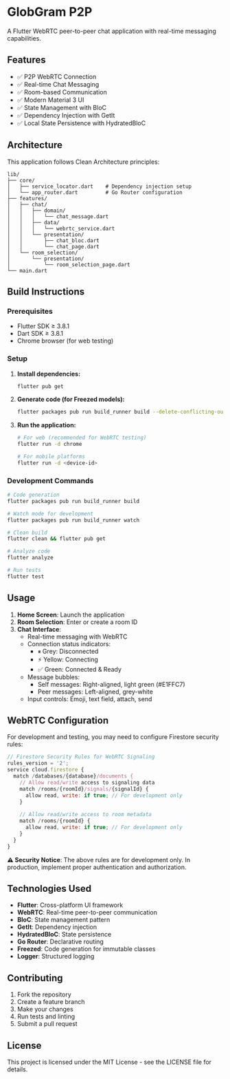 # GlobGram P2P

A Flutter WebRTC peer-to-peer chat application with real-time messaging capabilities.

## Features

- ✅ P2P WebRTC Connection
- ✅ Real-time Chat Messaging
- ✅ Room-based Communication
- ✅ Modern Material 3 UI
- ✅ State Management with BloC
- ✅ Dependency Injection with GetIt
- ✅ Local State Persistence with HydratedBloC

## Architecture

This application follows Clean Architecture principles:

```
lib/
├── core/
│   ├── service_locator.dart    # Dependency injection setup
│   └── app_router.dart         # Go Router configuration
├── features/
│   ├── chat/
│   │   ├── domain/
│   │   │   └── chat_message.dart
│   │   ├── data/
│   │   │   └── webrtc_service.dart
│   │   └── presentation/
│   │       ├── chat_bloc.dart
│   │       └── chat_page.dart
│   └── room_selection/
│       └── presentation/
│           └── room_selection_page.dart
└── main.dart
```

## Build Instructions

### Prerequisites

- Flutter SDK ≥ 3.8.1
- Dart SDK ≥ 3.8.1
- Chrome browser (for web testing)

### Setup

1. **Install dependencies:**
   ```bash
   flutter pub get
   ```

2. **Generate code (for Freezed models):**
   ```bash
   flutter packages pub run build_runner build --delete-conflicting-outputs
   ```

3. **Run the application:**
   ```bash
   # For web (recommended for WebRTC testing)
   flutter run -d chrome
   
   # For mobile platforms
   flutter run -d <device-id>
   ```

### Development Commands

```bash
# Code generation
flutter packages pub run build_runner build

# Watch mode for development
flutter packages pub run build_runner watch

# Clean build
flutter clean && flutter pub get

# Analyze code
flutter analyze

# Run tests
flutter test
```

## Usage

1. **Home Screen**: Launch the application
2. **Room Selection**: Enter or create a room ID
3. **Chat Interface**: 
   - Real-time messaging with WebRTC
   - Connection status indicators:
     - ⏸ Grey: Disconnected
     - ⚡ Yellow: Connecting
     - ✅ Green: Connected & Ready
   - Message bubbles:
     - Self messages: Right-aligned, light green (#E1FFC7)
     - Peer messages: Left-aligned, grey-white
   - Input controls: Emoji, text field, attach, send

## WebRTC Configuration

For development and testing, you may need to configure Firestore security rules:

```javascript
// Firestore Security Rules for WebRTC Signaling
rules_version = '2';
service cloud.firestore {
  match /databases/{database}/documents {
    // Allow read/write access to signaling data
    match /rooms/{roomId}/signals/{signalId} {
      allow read, write: if true; // For development only
    }
    
    // Allow read/write access to room metadata
    match /rooms/{roomId} {
      allow read, write: if true; // For development only
    }
  }
}
```

**⚠️ Security Notice**: The above rules are for development only. In production, implement proper authentication and authorization.

## Technologies Used

- **Flutter**: Cross-platform UI framework
- **WebRTC**: Real-time peer-to-peer communication
- **BloC**: State management pattern
- **GetIt**: Dependency injection
- **HydratedBloC**: State persistence
- **Go Router**: Declarative routing
- **Freezed**: Code generation for immutable classes
- **Logger**: Structured logging

## Contributing

1. Fork the repository
2. Create a feature branch
3. Make your changes
4. Run tests and linting
5. Submit a pull request

## License

This project is licensed under the MIT License - see the LICENSE file for details.
